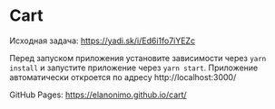 # Cart

Исходная задача: https://yadi.sk/i/Ed6i1fo7iYEZc

Перед запуском приложения установите зависимости через `yarn install` и запустите приложение через `yarn start`.
Приложение автоматически откроется по адресу http://localhost:3000/

GitHub Pages: https://elanonimo.github.io/cart/
